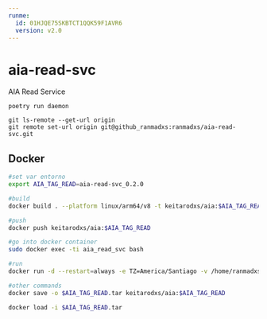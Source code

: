 ```yaml
---
runme:
  id: 01HJQE75SKBTCT1QQK59F1AVR6
  version: v2.0
---
```


# aia-read-svc

AIA Read Service

```console {"id":"01HJQE75SKBTCT1QQK57A0T1JR"}
poetry run daemon

git ls-remote --get-url origin 
git remote set-url origin git@github_ranmadxs:ranmadxs/aia-read-svc.git
```

## Docker

```sh {"id":"01HJV2GKHFHRCW2MAYBX6DWF7V"}
#set var entorno
export AIA_TAG_READ=aia-read-svc_0.2.0
```

```sh {"id":"01HJQ7F9RXZBJJ4YEQAAH1BXHZ"}
#build
docker build . --platform linux/arm64/v8 -t keitarodxs/aia:$AIA_TAG_READ

#push
docker push keitarodxs/aia:$AIA_TAG_READ

#go into docker container
sudo docker exec -ti aia_read_svc bash

#run
docker run -d --restart=always -e TZ=America/Santiago -v /home/ranmadxs/aia/aia-device/resources/images:/app/resources/images -v /home/ranmadxs/aia/aia-cortex-nlu/target:/app/target --net=bridge --name aia_read_svc --env-file .env keitarodxs/aia:$AIA_TAG_READ

```

```sh {"id":"01HKRRFAZ7Y6SB5N6ZM1S9Q3MM"}
#other commands
docker save -o $AIA_TAG_READ.tar keitarodxs/aia:$AIA_TAG_READ

docker load -i $AIA_TAG_READ.tar
```

